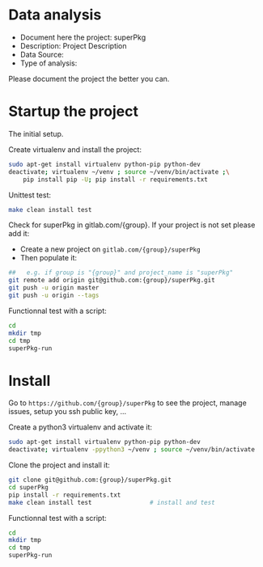 # Data analysis
- Document here the project: superPkg
- Description: Project Description
- Data Source:
- Type of analysis:

Please document the project the better you can.

# Startup the project

The initial setup.

Create virtualenv and install the project:
```bash
sudo apt-get install virtualenv python-pip python-dev
deactivate; virtualenv ~/venv ; source ~/venv/bin/activate ;\
    pip install pip -U; pip install -r requirements.txt
```

Unittest test:
```bash
make clean install test
```

Check for superPkg in gitlab.com/{group}.
If your project is not set please add it:

- Create a new project on `gitlab.com/{group}/superPkg`
- Then populate it:

```bash
##   e.g. if group is "{group}" and project_name is "superPkg"
git remote add origin git@github.com:{group}/superPkg.git
git push -u origin master
git push -u origin --tags
```

Functionnal test with a script:

```bash
cd
mkdir tmp
cd tmp
superPkg-run
```

# Install

Go to `https://github.com/{group}/superPkg` to see the project, manage issues,
setup you ssh public key, ...

Create a python3 virtualenv and activate it:

```bash
sudo apt-get install virtualenv python-pip python-dev
deactivate; virtualenv -ppython3 ~/venv ; source ~/venv/bin/activate
```

Clone the project and install it:

```bash
git clone git@github.com:{group}/superPkg.git
cd superPkg
pip install -r requirements.txt
make clean install test                # install and test
```
Functionnal test with a script:

```bash
cd
mkdir tmp
cd tmp
superPkg-run
```
